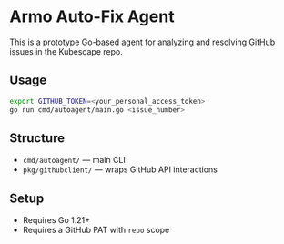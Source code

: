 # Armo Auto-Fix Agent

This is a prototype Go-based agent for analyzing and resolving GitHub issues in the Kubescape repo.

## Usage

```bash
export GITHUB_TOKEN=<your_personal_access_token>
go run cmd/autoagent/main.go <issue_number>
```

## Structure
- `cmd/autoagent/` — main CLI
- `pkg/githubclient/` — wraps GitHub API interactions

## Setup
- Requires Go 1.21+
- Requires a GitHub PAT with `repo` scope
